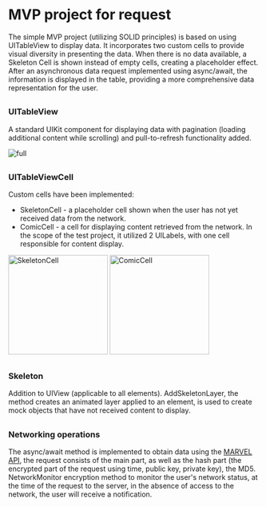# MVP project for request

The simple MVP project (utilizing SOLID principles) is based on using UITableView to display data. It incorporates two custom cells to provide visual diversity in presenting the data. When there is no data available, a Skeleton Cell is shown instead of empty cells, creating a placeholder effect. After an asynchronous data request implemented using async/await, the information is displayed in the table, providing a more comprehensive data representation for the user.

##
### UITableView

A standard UIKit component for displaying data with pagination (loading additional content while scrolling) and pull-to-refresh functionality added.

![full](https://github.com/vardant-a/MVP-Async-Await-Skeleton/assets/108525911/2d824379-8b2b-4a66-9740-007a2f72129f)

##
### UITableViewCell

Custom cells have been implemented:
- SkeletonCell - a placeholder cell shown when the user has not yet received data from the network.
- ComicCell - a cell for displaying content retrieved from the network. In the scope of the test project, it utilized 2 UILabels, with one cell responsible for content display.

<img width="199" alt="SkeletonCell" src="https://github.com/vardant-a/MVP-Async-Await-Skeleton/assets/108525911/4ee75677-d308-44a8-9685-4e0534e802f7">

<img width="199" alt="ComicCell" src="https://github.com/vardant-a/MVP-Async-Await-Skeleton/assets/108525911/d1f9da9e-d48a-479b-bcb5-65e0b00332a8">

## 
### Skeleton

Addition to UIView (applicable to all elements). 
AddSkeletonLayer, the method creates an animated layer applied to an element, is used to create mock objects that have not received content to display.

## 
### Networking operations

The async/await method is implemented to obtain data using the [MARVEL API](https://developer.marvel.com), the request consists of the main part, as well as the hash part (the encrypted part of the request using time, public key, private key), the MD5. NetworkMonitor encryption method to monitor the user's network status, at the time of the request to the server, in the absence of access to the network, the user will receive a notification.

